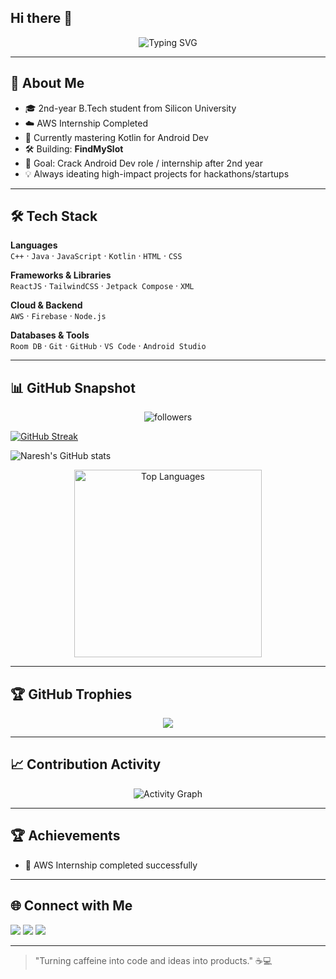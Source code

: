 ## Hi there 👋
<p align="center">
  <img src="https://readme-typing-svg.demolab.com?font=Fira+Code&size=25&pause=1000&color=00C9FF&center=true&vCenter=true&width=700&lines=Hey%2C+I'm+Naresh+%F0%9F%91%8B;FrontEnd+Developer+%26+App+Developer;AWS+Intern+%7C+Hackathon+Enthusiast;Kotlin+%7C+React+%7C+Cloud+Computing;Always+Learning+New+Things+%F0%9F%9A%80" alt="Typing SVG" />
</p>

---

## 🚀 About Me
- 🎓 2nd-year B.Tech student from Silicon University  
- ☁️ AWS Internship Completed  
- 📱 Currently mastering Kotlin for Android Dev  
- 🛠 Building: **FindMySlot**  
- 🎯 Goal: Crack Android Dev role / internship after 2nd year  
- 💡 Always ideating high-impact projects for hackathons/startups

---

## 🛠 Tech Stack

**Languages**  
`C++` · `Java` · `JavaScript` · `Kotlin` · `HTML` · `CSS`

**Frameworks & Libraries**  
`ReactJS` · `TailwindCSS` · `Jetpack Compose` · `XML`

**Cloud & Backend**  
`AWS` · `Firebase` · `Node.js`

**Databases & Tools**  
`Room DB` · `Git` · `GitHub` · `VS Code` · `Android Studio`

---

## 📊 GitHub Snapshot

<p align="center">
  <img src="https://img.shields.io/github/followers/NareshXcodes?label=Followers&style=social" alt="followers"/>
  
[![GitHub Streak](https://streak-stats.demolab.com?user=NareshXcodes&theme=fire&hide_border=false)](https://git.io/streak-stats)

![Naresh's GitHub stats](https://github-readme-stats.vercel.app/api?username=NareshXcodes&show_icons=true&theme=github_dark)

  <p align="center">
    <img src="https://github-readme-stats.vercel.app/api/top-langs/?username=NareshXcodes&layout=compact&theme=tokyonight&hide_border=false" alt="Top Languages" width="300"/>
  </p>
</p>

---

## 🏆 GitHub Trophies  
<p align="center">
  <img src="https://github-profile-trophy.vercel.app/?username=NareshXcodes&theme=tokyonight&no-frame=true&no-bg=true&margin-w=4"/>
</p>

---

## 📈 Contribution Activity

<div align="center">
  
![Activity Graph](https://github-readme-activity-graph.vercel.app/graph?username=NareshXcodes&custom_title=Contribution%20Activity&bg_color=0d1117&color=58a6ff&line=1f6feb&point=58a6ff&area=true&hide_border=true)

</div>

---

## 🏆 Achievements
- 🚀 AWS Internship completed successfully

---

## 🌐 Connect with Me
<p align="left">
  <a href="https://linkedin.com/in/YOUR_LINKEDIN" target="_blank"><img src="https://img.shields.io/badge/LinkedIn-0A66C2?style=flat&logo=linkedin&logoColor=white"/></a>
  <a href="mailto:YOUR_EMAIL"><img src="https://img.shields.io/badge/Gmail-D14836?style=flat&logo=gmail&logoColor=white"/></a>
  <a href="https://twitter.com/YOUR_TWITTER"><img src="https://img.shields.io/badge/Twitter-1DA1F2?style=flat&logo=twitter&logoColor=white"/></a>
</p>

---

> "Turning caffeine into code and ideas into products." ☕💻
